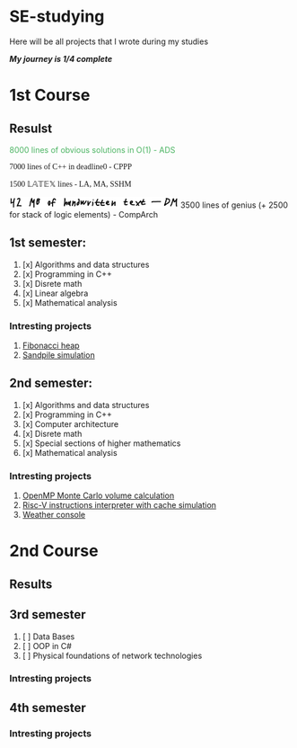 # SE-studying
Here will be all projects that I wrote during my studies

***My journey is 1/4 complete***

# 1st Course
## Resulst
<p style="color: #4BB462;">8000 lines of obvious solutions in O(1) - ADS</p>
<p style="font-family: Consolas;">7000 lines of C++ in deadline0 - CPPP</p>
<p style="font-family: 'AMS Math';">1500 &#x1D543;&#x1D538;&#x1D54B;&#x1D53C;&#x1D54F; lines - LA, MA, SSHM</p>
<img src="/assets/dm_stats.jpg" alt="DM_stats" height="20">
3500 lines of genius (+ 2500 for stack of logic elements) - CompArch




## 1st semester:
1. [x] Algorithms and data structures
2. [x] Programming in C++
3. [x] Disrete math
4. [x] Linear algebra
5. [x] Mathematical analysis

### Intresting projects
1. [Fibonacci heap](1st%20semester/Algorithms%20and%20data%20structures/lab4/lab4_taskG.cpp)
2. [Sandpile simulation](1st%20semester/Programming%20in%20C++/labwork3-NicroNn)

## 2nd semester:
1. [x] Algorithms and data structures
2. [x] Programming in C++
3. [x] Computer architecture
4. [x] Disrete math
5. [x] Special sections of higher mathematics
6. [x] Mathematical analysis


### Intresting projects
1. [OpenMP Monte Carlo volume calculation](2nd%20semester/Computer%20Architecture/se-comp-arch24-omp-NicroNn)
2. [Risc-V instructions interpreter with cache simulation](2nd%20semester/Computer%20Architecture/se-comp-arch24-cache-isa-NicroNn)
3. [Weather console](2nd%20semester/Programming%20in%20C++/labwork7-NicroNn)


# 2nd Course
## Results

## 3rd semester
1. [ ] Data Bases
2. [ ] OOP in C#
3. [ ] Physical foundations of network technologies

### Intresting projects

## 4th semester

### Intresting projects

